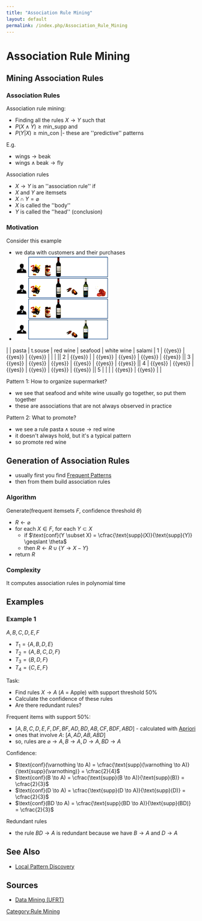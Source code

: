 ```yaml
---
title: "Association Rule Mining"
layout: default
permalink: /index.php/Association_Rule_Mining
---
```


# Association Rule Mining

## Mining Association Rules
### Association Rules
Association rule mining:
- Finding all the rules $X \to Y$ such that
- $P(X \land Y) \geqslant \text{min_supp}$ and 
- $P(Y |  X) \geqslant \text{min_con}$ |- these are ''predictive'' patterns

E.g.
- $\text{wings} \to \text{beak}$
- $\text{wings} \land \text{beak} \to \text{fly}$


Association rules
- $X \to Y$ is an ''association rule'' if
- $X$ and $Y$ are itemsets 
- $X \cap Y = \varnothing$
- $X$ is called the ''body''
- $Y$ is called the ''head'' (conclusion)


### Motivation
Consider this example
- we data with customers and their purchases
- <img src="https://raw.githubusercontent.com/alexeygrigorev/wiki-figures/master/ufrt/kddm/as-rules-ex1.png" alt="Image">


|     |  pasta  |  t.souse  |  red wine  |  seafood  |  white wine  |  salami  |   1   |  {{yes}}  |  {{yes}}  |  {{yes}}  |    |    |    ||   2   |  {{yes}}  |    |  {{yes}}  |  {{yes}}  |  {{yes}}  |  {{yes}} ||   3   |  {{yes}}  |  {{yes}}  |  {{yes}}  |  {{yes}}  |  {{yes}}  |  {{yes}}  ||   4   |  {{yes}}  |  {{yes}}  |  {{yes}}  |  {{yes}}  |  {{yes}}  |  {{yes}}  ||   5   |    |    |    |  {{yes}}  |  {{yes}}  |    |

Pattern 1: How to organize supermarket?
- we see that seafood and white wine usually go together, so put them together 
- these are associations that are not always observed in practice


Pattern 2: What to promote?
- we see a rule $\text{pasta} \land \text{souse} \to \text{red wine}$
- it doesn't always hold, but it's a typical pattern
- so promote red wine 


## Generation of Association Rules
- usually first you find [Frequent Patterns](Frequent_Pattern_Mining)
- then from them build association rules


### Algorithm
Generate(frequent itemsets $F$, confidence threshold $\theta$)
- $R \leftarrow \varnothing$
- for each $X \in F$, for each $Y \subset X$
  - if $\text{conf}(Y \subset X) = \cfrac{\text{supp}(X)}{\text{supp}(Y)} \geqslant \theta$
  - then $R \leftarrow R \cup \{ Y \to X - Y \}$
- return $R$


### Complexity
It computes association rules in polynomial time


## Examples
### Example 1
${A, B, C, D, E, F}$
- $T_1 = \{A,B,D,E\}$
- $T_2 = \{A,B,C,D,F\}$
- $T_3 = \{B,D,F\}$
- $T_4 = \{C,E,F\}$

Task:
- Find rules $X \to A$ ($A$ = Apple) with support threshold 50%
- Calculate the confidence of these rules
- Are there redundant rules?


Frequent items with support 50%:
- $[A, B, C, D, E, F, DF, BF, AD, BD, AB, CF, BDF, ABD]$ - calculated with [Apriori](Apriori)
- ones that involve $A$: $[A, AD, AB, ABD]$
- so, rules are $\varnothing \to A, B \to A, D \to A, BD \to A$


Confidence:
- $\text{conf}(\varnothing \to A) = \cfrac{\text{supp}(\varnothing \to A)}{\text{supp}(\varnothing)} = \cfrac{2}{4}$
- $\text{conf}(B \to A) = \cfrac{\text{supp}(B \to A)}{\text{supp}(B)} = \cfrac{2}{3}$
- $\text{conf}(D \to A) = \cfrac{\text{supp}(D \to A)}{\text{supp}(D)} = \cfrac{2}{3}$
- $\text{conf}(BD \to A) =  \cfrac{\text{supp}(BD \to A)}{\text{supp}(BD)} = \cfrac{2}{3}$

Redundant rules
- the rule $BD \to A$ is redundant because we have $B \to A$ and $D \to A$


## See Also
- [Local Pattern Discovery](Local_Pattern_Discovery)

## Sources
- [Data Mining (UFRT)](Data_Mining_(UFRT))

[Category:Rule Mining](Category_Rule_Mining)